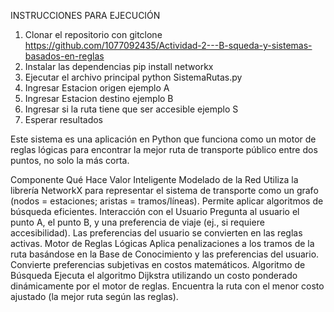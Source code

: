 INSTRUCCIONES PARA EJECUCIÓN

1) Clonar el repositorio con gitclone https://github.com/1077092435/Actividad-2---B-squeda-y-sistemas-basados-en-reglas
2) Instalar las dependencias pip install networkx
3) Ejecutar el archivo principal python SistemaRutas.py
4) Ingresar Estacion origen ejemplo A
5) Ingresar Estacion destino ejemplo B
6) Ingresar si la ruta tiene que ser accesible ejemplo S
7) Esperar resultados

Este sistema es una aplicación en Python que funciona como un motor de reglas lógicas para encontrar la mejor ruta de transporte público entre dos puntos, no solo la más corta.

Componente	Qué Hace	Valor Inteligente
Modelado de la Red	Utiliza la librería NetworkX para representar el sistema de transporte como un grafo (nodos = estaciones; aristas = tramos/líneas).	Permite aplicar algoritmos de búsqueda eficientes.
Interacción con el Usuario	Pregunta al usuario el punto A, el punto B, y una preferencia de viaje (ej., si requiere accesibilidad).	Las preferencias del usuario se convierten en las reglas activas.
Motor de Reglas Lógicas	Aplica penalizaciones a los tramos de la ruta basándose en la Base de Conocimiento y las preferencias del usuario.	Convierte preferencias subjetivas en costos matemáticos.
Algoritmo de Búsqueda	Ejecuta el algoritmo Dijkstra utilizando un costo ponderado dinámicamente por el motor de reglas.	Encuentra la ruta con el menor costo ajustado (la mejor ruta según las reglas).
